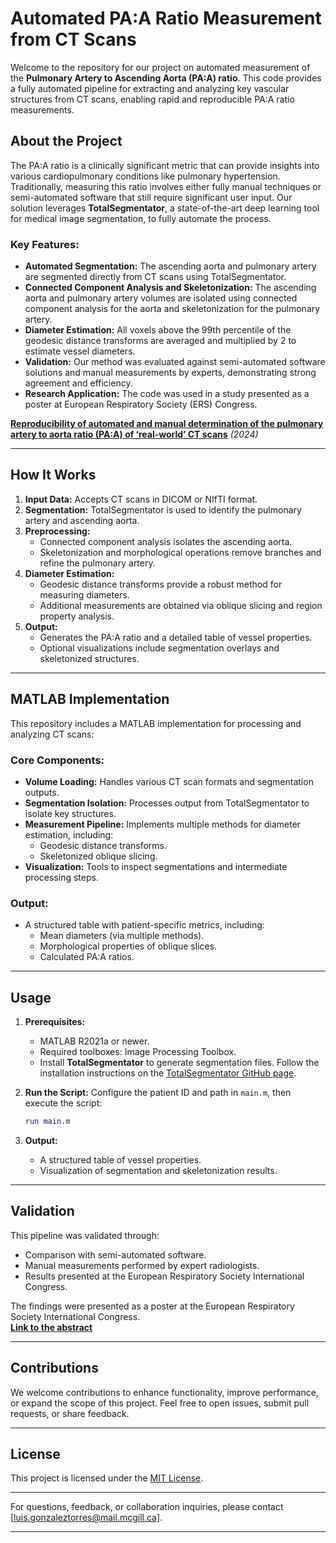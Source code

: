 # Automated PA:A Ratio Measurement from CT Scans 

Welcome to the repository for our project on automated measurement of the **Pulmonary Artery to Ascending Aorta (PA:A) ratio**. This code provides a fully automated pipeline for extracting and analyzing key vascular structures from CT scans, enabling rapid and reproducible PA:A ratio measurements.

## About the Project

The PA:A ratio is a clinically significant metric that can provide insights into various cardiopulmonary conditions like pulmonary hypertension. Traditionally, measuring this ratio involves either fully manual techniques or semi-automated software that still require significant user input. Our solution leverages **TotalSegmentator**, a state-of-the-art deep learning tool for medical image segmentation, to fully automate the process.

### Key Features:
- **Automated Segmentation:** The ascending aorta and pulmonary artery are segmented directly from CT scans using TotalSegmentator.
- **Connected Component Analysis and Skeletonization:** The ascending aorta and pulmonary artery volumes are isolated using connected component analysis for the aorta and skeletonization for the pulmonary artery.
- **Diameter Estimation:** All voxels above the 99th percentile of the geodesic distance transforms are averaged and multiplied by 2 to estimate vessel diameters.
- **Validation:** Our method was evaluated against semi-automated software solutions and manual measurements by experts, demonstrating strong agreement and efficiency.
- **Research Application:** The code was used in a study presented as a poster at European Respiratory Society (ERS) Congress. 

[**Reproducibility of automated and manual determination of the pulmonary artery to aorta ratio (PA:A) of ‘real-world’ CT scans**](https://publications.ersnet.org/content/erj/64/suppl68/pa1657) *(2024)*

---

## How It Works


1. **Input Data:** Accepts CT scans in DICOM or NIfTI format.
2. **Segmentation:** TotalSegmentator is used to identify the pulmonary artery and ascending aorta.
3. **Preprocessing:**
   - Connected component analysis isolates the ascending aorta.
   - Skeletonization and morphological operations remove branches and refine the pulmonary artery.
4. **Diameter Estimation:**
   - Geodesic distance transforms provide a robust method for measuring diameters.
   - Additional measurements are obtained via oblique slicing and region property analysis.
5. **Output:** 
   - Generates the PA:A ratio and a detailed table of vessel properties.
   - Optional visualizations include segmentation overlays and skeletonized structures.

---

## MATLAB Implementation

This repository includes a MATLAB implementation for processing and analyzing CT scans:

### Core Components:
- **Volume Loading:** Handles various CT scan formats and segmentation outputs.
- **Segmentation Isolation:** Processes output from TotalSegmentator to isolate key structures.
- **Measurement Pipeline:** Implements multiple methods for diameter estimation, including:
  - Geodesic distance transforms.
  - Skeletonized oblique slicing.
- **Visualization:** Tools to inspect segmentations and intermediate processing steps.

### Output:
- A structured table with patient-specific metrics, including:
  - Mean diameters (via multiple methods).
  - Morphological properties of oblique slices.
  - Calculated PA:A ratios.

---

## Usage

1. **Prerequisites:**
   - MATLAB R2021a or newer.
   - Required toolboxes: Image Processing Toolbox.
   - Install **TotalSegmentator** to generate segmentation files.    Follow the installation instructions on the [TotalSegmentator GitHub page](https://github.com/wasserth/TotalSegmentator).

2. **Run the Script:**
   Configure the patient ID and path in `main.m`, then execute the script:
   ```matlab
   run main.m
   ```

3. **Output:**
   - A structured table of vessel properties.
   - Visualization of segmentation and skeletonization results.

---

## Validation

This pipeline was validated through:
- Comparison with semi-automated software.
- Manual measurements performed by expert radiologists.
- Results presented at the European Respiratory Society International Congress.  

The findings were presented as a poster at the European Respiratory Society International Congress.  
[**Link to the abstract**](https://publications.ersnet.org/content/erj/64/suppl68/pa1657)

---

## Contributions

We welcome contributions to enhance functionality, improve performance, or expand the scope of this project. Feel free to open issues, submit pull requests, or share feedback.

---

## License

This project is licensed under the [MIT License](LICENSE).

---

For questions, feedback, or collaboration inquiries, please contact [luis.gonzaleztorres@mail.mcgill.ca].

---